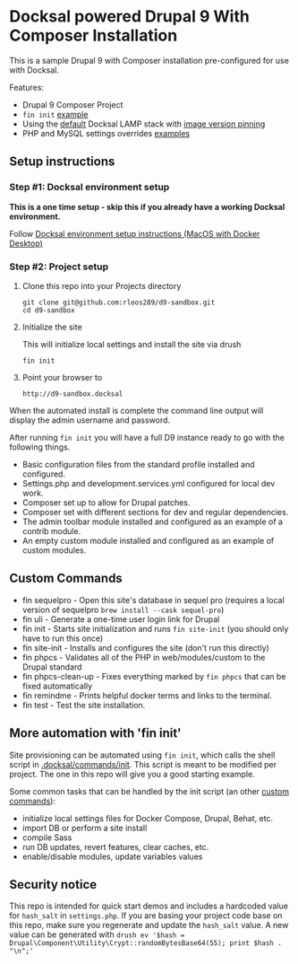 # Docksal powered Drupal 9 With Composer Installation

This is a sample Drupal 9 with Composer installation pre-configured for use with Docksal.

Features:

- Drupal 9 Composer Project
- `fin init` [example](.docksal/commands/init)
- Using the [default](.docksal/docksal.env#L9) Docksal LAMP stack with [image version pinning](.docksal/docksal.env#L13-L15)
- PHP and MySQL settings overrides [examples](.docksal/etc)

## Setup instructions

### Step #1: Docksal environment setup

**This is a one time setup - skip this if you already have a working Docksal environment.**

Follow [Docksal environment setup instructions (MacOS with Docker Desktop)](https://docs.docksal.io/getting-started/setup/#install-macos-docker-for-mac)
### Step #2: Project setup

1. Clone this repo into your Projects directory

    ```
    git clone git@github.com:rloos289/d9-sandbox.git
    cd d9-sandbox
    ```

2. Initialize the site

    This will initialize local settings and install the site via drush

    ```
    fin init
    ```

3. Point your browser to

    ```
    http://d9-sandbox.docksal
    ```

When the automated install is complete the command line output will display the admin username and password.

After running `fin init` you will have a full D9 instance ready to go with the following things.
- Basic configuration files from the standard profile installed and configured.
- Settings.php and development.services.yml configured for local dev work.
- Composer set up to allow for Drupal patches.
- Composer set with different sections for dev and regular dependencies.
- The admin toolbar module installed and configured as an example of a contrib module.
- An empty custom module installed and configured as an example of custom modules.

## Custom Commands

- fin sequelpro - Open this site's database in sequel pro (requires a local version of sequelpro `brew install --cask sequel-pro`)
- fin uli - Generate a one-time user login link for Drupal
- fin init - Starts site initialization and runs `fin site-init` (you should only have to run this once)
- fin site-init - Installs and configures the site (don't run this directly)
- fin phpcs - Validates all of the PHP in web/modules/custom to the Drupal standard
- fin phpcs-clean-up - Fixes everything marked by `fin phpcs` that can be fixed automatically
- fin remindme - Prints helpful docker terms and links to the terminal.
- fin test - Test the site installation.

## More automation with 'fin init'

Site provisioning can be automated using `fin init`, which calls the shell script in [.docksal/commands/init](.docksal/commands/init).
This script is meant to be modified per project. The one in this repo will give you a good starting example.

Some common tasks that can be handled by the init script (an other [custom commands](https://docs.docksal.io/fin/custom-commands/)):

- initialize local settings files for Docker Compose, Drupal, Behat, etc.
- import DB or perform a site install
- compile Sass
- run DB updates, revert features, clear caches, etc.
- enable/disable modules, update variables values
## Security notice

This repo is intended for quick start demos and includes a hardcoded value for `hash_salt` in `settings.php`.
If you are basing your project code base on this repo, make sure you regenerate and update the `hash_salt` value.
A new value can be generated with `drush ev '$hash = Drupal\Component\Utility\Crypt::randomBytesBase64(55); print $hash . "\n";'`
